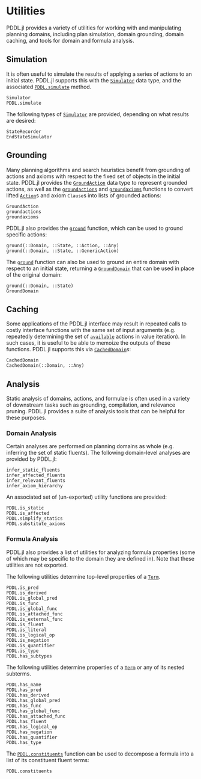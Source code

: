 # Utilities

PDDL.jl provides a variety of utilities for working with and manipulating planning domains, including plan simulation, domain grounding, domain caching, and tools for domain and formula analysis.

## Simulation

It is often useful to simulate the results of applying a series of actions to an initial state. PDDL.jl supports this with the [`Simulator`](@ref) data type, and the associated [`PDDL.simulate`](@ref) method. 

```@docs
Simulator
PDDL.simulate
```

The following types of [`Simulator`](@ref) are provided, depending on what results are desired:

```@docs
StateRecorder
EndStateSimulator
```

## Grounding

Many planning algorithms and search heuristics benefit from grounding of actions and axioms with respect to the fixed set of objects in the initial state. PDDL.jl provides the [`GroundAction`](@ref) data type to represent grounded actions, as well as the [`groundactions`](@ref) and [`groundaxioms`](@ref) functions to convert lifted [`Action`](@ref)s and axiom `Clause`s into lists of grounded actions:

```@docs
GroundAction
groundactions
groundaxioms
```

PDDL.jl also provides the [`ground`](@ref) function, which can be used to ground specific actions:

```@docs
ground(::Domain, ::State, ::Action, ::Any)
ground(::Domain, ::State, ::GenericAction)
```

The [`ground`](@ref) function can also be used to ground an entire domain with respect to an initial state, returning a [`GroundDomain`](@ref) that can be used in place of the original domain:

```@docs
ground(::Domain, ::State)
GroundDomain
```

## Caching

Some applications of the PDDL.jl interface may result in repeated calls to costly interface functions with the same set of input arguments (e.g. repeatedly determining the set of [`available`](@ref) actions in value iteration). In such cases, it is useful to be able to memoize the outputs of these functions. PDDL.jl supports this via [`CachedDomain`](@ref)s:

```@docs
CachedDomain
CachedDomain(::Domain, ::Any)
```

## Analysis

Static analysis of domains, actions, and formulae is often used in a variety of downstream tasks such as grounding, compilation, and relevance pruning. PDDL.jl provides a suite of analysis tools that can be helpful for these purposes.

### Domain Analysis

Certain analyses are performed on planning domains as whole (e.g. inferring the set of static fluents). The following domain-level analyses are provided by PDDL.jl:

```@docs
infer_static_fluents
infer_affected_fluents
infer_relevant_fluents
infer_axiom_hierarchy
```

An associated set of (un-exported) utility functions are provided:

```@docs
PDDL.is_static
PDDL.is_affected
PDDL.simplify_statics
PDDL.substitute_axioms
```

### Formula Analysis

PDDL.jl also provides a list of utilities for analyzing formula properties (some of which may be specific to the domain they are defined in). Note that these utilities are not exported.

The following utilities determine top-level properties of a [`Term`](@ref).

```@docs
PDDL.is_pred
PDDL.is_derived
PDDL.is_global_pred
PDDL.is_func
PDDL.is_global_func
PDDL.is_attached_func
PDDL.is_external_func
PDDL.is_fluent
PDDL.is_literal
PDDL.is_logical_op
PDDL.is_negation
PDDL.is_quantifier
PDDL.is_type
PDDL.has_subtypes
```

The following utilities determine properties of a [`Term`](@ref) or any of its nested subterms.

```@docs
PDDL.has_name
PDDL.has_pred
PDDL.has_derived
PDDL.has_global_pred
PDDL.has_func
PDDL.has_global_func
PDDL.has_attached_func
PDDL.has_fluent
PDDL.has_logical_op
PDDL.has_negation
PDDL.has_quantifier
PDDL.has_type
```

The [`PDDL.constituents`](@ref) function can be used to decompose a formula into a list of its constituent fluent terms:

```@docs
PDDL.constituents
```
